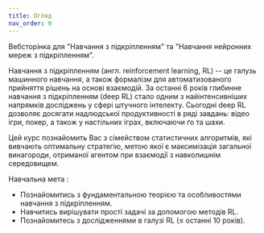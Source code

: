 ```yaml
---
title: Огляд
nav_order: 0
---
```


Вебсторінка для "Навчання з підкріпленням" та "Навчання нейронних мереж з підкріпленням".

Навчання з пiдкрiпленням (англ. reinforcement learning, RL) -- це галузь машинного навчання, а
також формалiзм для автоматизованого прийняття рiшень на основi взаємодiй. За останнi 6
рокiв глибинне навчання з пiдкрiпленням (deep RL) стало одним з найiнтенсивнiших напрямкiв
дослiджень у сферi штучного iнтелекту. Сьогоднi deep RL дозволяє досягати надлюдської
продуктивностi в рядi завдань: вiдео iгри, покер, а також у настiльних iграх, включаючи ґо та
шахи.

Цей курс познайомить Вас з сiмейством статистичних алгоритмiв, якi вивчають оптимальну
стратегiю, метою якої є максимiзацiя загальної винагороди, отриманої агентом при взаємодiї
з навколишнiм середовищем.

Навчальна мета
: 
- Познайомитись з фундаментальною теорією та особливостями навчання з підкріпленням.
- Навчитись вирішувати прості задачі за допомогою методів RL.	 
- Познайомитесь з дослідженнями в галузі RL (≤ останні 10 років).